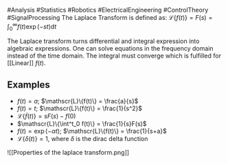 #Analysis #Statistics #Robotics #ElectricalEngineering #ControlTheory #SignalProcessing
The Laplace Transform is defined as:
	$\mathscr{L}\{f(t)\} = F(s) = \int^\infty_0 f(t) \exp{(-st)} \text{d}t$

The Laplace transform turns differential and integral expression into algebraic expressions. One can solve equations in the frequency domain instead of the time domain. The integral must converge which is fulfilled for [[Linear]] $f(t)$.
## Examples

- $f(t) = a$; $\mathscr{L}\{f(t)\} = \frac{a}{s}$
- $f(t) = t$; $\mathscr{L}\{f(t)\} = \frac{1}{s^2}$
- $\mathscr{L}\{\dot{f}(t)\} = s F(s) - f(0)$
- $\mathscr{L}\{\int^t_0 f(t)\} = \frac{1}{s}F(s)$
- $f(t) = \exp{(-\alpha t)}$; $\mathscr{L}\{f(t)\} = \frac{1}{s+a}$
- $\mathscr{L}\{\delta(t)\} = 1$, where $\delta$ is the dirac delta function



![[Properties of the laplace transform.png]]